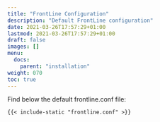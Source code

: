 ```yaml
---
title: "FrontLine Configuration"
description: "Default FrontLine configuration"
date: 2021-03-26T17:57:29+01:00
lastmod: 2021-03-26T17:57:29+01:00
draft: false
images: []
menu:
  docs:
    parent: "installation"
weight: 070
toc: true
---
```


Find below the default frontline.conf file:

```text
{{< include-static "frontline.conf" >}}
```
